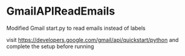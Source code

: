 # GmailAPIReadEmails
Modified Gmail start.py to read emails instead of labels

visit https://developers.google.com/gmail/api/quickstart/python and complete the setup before running

